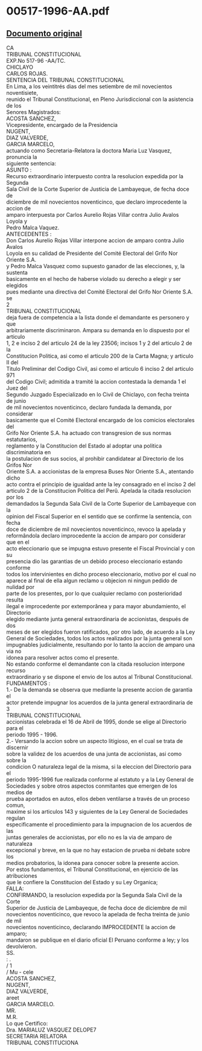 
00517-1996-AA.pdf
=================
  
[Documento original](https://tc.gob.pe/jurisprudencia/1997/00517-1996-AA.pdf)  
---  
CA  
TRIBUNAL CONSTITUCIONAL  
EXP.No 517-96 -AA/TC.  
CHICLAYO  
CARLOS ROJAS.  
SENTENCIA DEL TRIBUNAL CONSTITUCIONAL  
En Lima, a los veintitrés dias del mes setiembre de mil novecientos noventisiete,  
reunido el Tribunal Constitucional, en Pleno Jurisdiccional con la asistencia de los  
Senores Magistrados:  
ACOSTA SANCHEZ,  
Vicepresidente, encargado de la Presidencia  
NUGENT,  
DIAZ VALVERDE,  
GARCIA MARCELO,  
actuando como Secretaria-Relatora la doctora Maria Luz Vasquez, pronuncia la  
siguiente sentencia:  
ASUNTO :  
Recurso extraordinario interpuesto contra la resolucion expedida por la Segunda  
Sala Civil de la Corte Superior de Justicia de Lambayeque, de fecha doce de  
diciembre de mil novecientos noventicinco, que declaro improcedente la accion de  
amparo interpuesta por Carlos Aurelio Rojas Villar contra Julio Avalos Loyola y  
Pedro Malca Vaquez.  
ANTECEDENTES :  
Don Carlos Aurelio Rojas Villar interpone accion de amparo contra Julio Avalos  
Loyola en su calidad de Presidente del Comité Electoral del Grifo Nor Oriente S.A.  
y Pedro Malca Vasquez como supuesto ganador de las elecciones, y, la sustenta  
basicamente en el hecho de haberse violado su derecho a elegir y ser elegidos  
pues mediante una directiva del Comité Electoral del Grifo Nor Oriente S.A. se  
2  
TRIBUNAL CONSTITUCIONAL  
deja fuera de competencia a la lista donde el demandante es personero y que  
arbitrariamente discriminaron. Ampara su demanda en lo dispuesto por el articulo  
1, 2 e inciso 2 del articulo 24 de la ley 23506; incisos 1 y 2 del articulo 2 de la  
Constitucion Politica, asi como el articulo 200 de la Carta Magna; y articulo II del  
Titulo Preliminar del Codigo Civil, asi como el articulo 6 inciso 2 del articulo 971  
del Codigo Civil; admitida a tramité la accion contestada la demanda 1 el Juez del  
Segundo Juzgado Especializado en lo Civil de Chiclayo, con fecha treinta de junio  
de mil novecientos noventicinco, declaro fundada la demanda, por considerar  
basicamente que el Comité Electoral encargado de los comicios electorales del  
Grifo Nor Oriente S.A. ha actuado con transgresion de sus normas estatutarios,  
reglamento y la Constitucion del Estado al adoptar una politica discriminatoria en  
la postulacion de sus socios, al prohibir candidatear al Directorio de los Grifos Nor  
Oriente S.A. a accionistas de la empresa Buses Nor Oriente S.A., atentando dicho  
acto contra el principio de igualdad ante la ley consagrado en el inciso 2 del  
articulo 2 de la Constitucion Politica del Perû. Apelada la citada resolucion por los  
demandados la Segunda Sala Civil de la Corte Superior de Lambayeque con la  
opinion del Fiscal Superior en el sentido que se confirme la sentencia, con fecha  
doce de diciembre de mil novecientos noventicinco, revoco la apelada y  
reformândola declaro improcedente la accion de amparo por considerar que en el  
acto eleccionario que se impugna estuvo presente el Fiscal Provincial y con su  
presencia dio las garantias de un debido proceso eleccionario estando conforme  
todos los intervinientes en dicho proceso eleccionario, motivo por el cual no  
aparece al final de ella algun reclamo u objecion ni ningun pedido de nulidad por  
parte de los presentes, por lo que cualquier reclamo con posterioridad resulta  
ilegal e improcedente por extemporânea y para mayor abundamiento, el Directorio  
elegido mediante junta general extraordinaria de accionistas, después de dos  
meses de ser elegidos fueron ratificados, por otro lado, de acuerdo a la Ley  
General de Sociedades, todos los actos realizados por la junta general son  
impugnables judicialmente, resultando por lo tanto la accion de amparo una via no  
idonea para resolver actos como el presente.  
No estando conforme el demandante con la citada resolucion interpone recurso  
extraordinario y se dispone el envio de los autos al Tribunal Constitucional.  
FUNDAMENTOS :  
1.- De la demanda se observa que mediante la presente accion de garantia el  
actor pretende impugnar los acuerdos de la junta general extraordinaria de  
3  
TRIBUNAL CONSTITUCIONAL  
accionistas celebrada el 16 de Abril de 1995, donde se elige al Directorio para el  
periodo 1995 - 1996.  
2.- Versando la accion sobre un aspecto litigioso, en el cual se trata de discernir  
sobre la validez de los acuerdos de una junta de accionistas, asi como sobre la  
condicion O naturaleza legal de la misma, si la eleccion del Directorio para el  
periodo 1995-1996 fue realizada conforme al estatuto y a la Ley General de  
Sociedades y sobre otros aspectos conmitantes que emergen de los medios de  
prueba aportados en autos, ellos deben ventilarse a través de un proceso comun,  
maxime si los articulos 143 y siguientes de la Ley General de Sociedades regulan  
especificamente el procedimiento para la impugnacion de los acuerdos de las  
juntas generales de accionistas, por ello no es la via de amparo de naturaleza  
excepcional y breve, en la que no hay estacion de prueba ni debate sobre los  
medios probatorios, la idonea para conocer sobre la presente accion.  
Por estos fundamentos, el Tribunal Constitucional, en ejercicio de las atribuciones  
que le confiere la Constitucion del Estado y su Ley Organica;  
FALLA:  
CONFIRMANDO, la resolucion expedida por la Segunda Sala Civil de la Corte  
Superior de Justicia de Lambayeque, de fecha doce de diciembre de mil  
novecientos noventicinco, que revoco la apelada de fecha treinta de junio de mil  
novecientos noventicinco, declarando IMPROCEDENTE la accion de amparo;  
mandaron se publique en el diario oficial El Peruano conforme a ley; y los  
devolvieron.  
SS.  
: .  
/ 1  
/ Mu - cele  
ACOSTA SANCHEZ,  
NUGENT,  
DIAZ VALVERDE,  
areet  
GARCIA MARCELO.  
MR.  
M.R.  
Lo que Certifico:  
Dra. MARIALUZ VASQUEZ DELOPE7  
SECRETARIA RELATORA  
TRIBUNAL CONSTITUCIONA